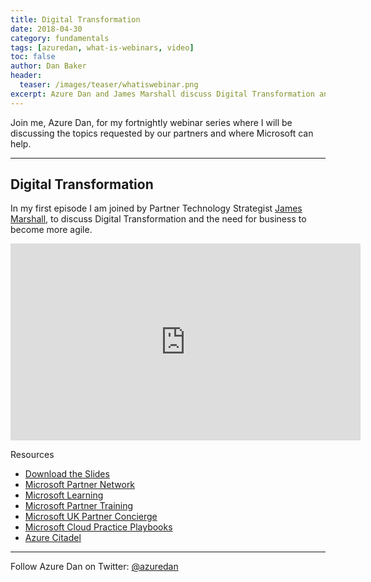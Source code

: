 ```yaml
---
title: Digital Transformation
date: 2018-04-30
category: fundamentals
tags: [azuredan, what-is-webinars, video]
toc: false
author: Dan Baker
header:
  teaser: /images/teaser/whatiswebinar.png
excerpt: Azure Dan and James Marshall discuss Digital Transformation and the need for business agility.
---
```


Join me, Azure Dan, for my fortnightly webinar series where I will be discussing the topics requested by our partners and where Microsoft can help.

----------

## Digital Transformation

In my first episode I am joined by Partner Technology Strategist [James Marshall](https://twitter.com/jamesbmarshall), to discuss Digital Transformation and the need for business to become more agile.

<iframe width="560" height="315" src="https://www.youtube.com/embed/ndmxpAkQA5U?rel=0" frameborder="0" allow="autoplay; encrypted-media" allowfullscreen></iframe>

Resources

* [Download the Slides](https://1drv.ms/p/s!AtMM4n9Lb8PKkZpVaSWGLvoAL_FmCQ)
* [Microsoft Partner Network](https://partner.microsoft.com/en-US/)
* [Microsoft Learning](https://www.microsoft.com/en-us/learning/default.aspx)
* [Microsoft Partner Training](https://www.microsoft.com/uk/partner/training)
* [Microsoft UK Partner Concierge](mailto:ukpc@microsoft.com)
* [Microsoft Cloud Practice Playbooks](https://partner.microsoft.com/en-pr/campaigns/cloud-practice-playbooks)
* [Azure Citadel](https://azurecitadel.github.io/)

----------

Follow Azure Dan on Twitter: [@azuredan](https://twitter.com/azuredan)